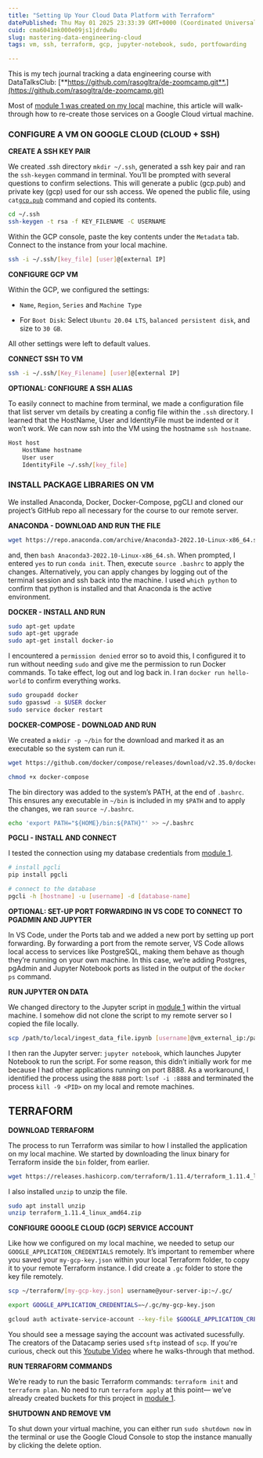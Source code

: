 ```yaml
---
title: "Setting Up Your Cloud Data Platform with Terraform"
datePublished: Thu May 01 2025 23:33:39 GMT+0000 (Coordinated Universal Time)
cuid: cma6041mk000e09js1jdrdw8u
slug: mastering-data-engineering-cloud
tags: vm, ssh, terraform, gcp, jupyter-notebook, sudo, portfowarding

---
```


This is my tech journal tracking a data engineering course with DataTalksClub: [**https://github.com/rasogltra/de-zoomcamp.git**.](https://github.com/rasogltra/de-zoomcamp.git)

Most of [module 1 was created on my local](https://github.com/rasogltra/de-zoomcamp.git) machine, this article will walk-through how to re-create those services on a Google Cloud virtual machine.

### **CONFIGURE A VM ON GOOGLE CLOUD (CLOUD + SSH)**

**CREATE A SSH KEY PAIR**

We created .ssh directory `mkdir ~/.ssh`, generated a ssh key pair and ran the `ssh-keygen` command in terminal. You’ll be prompted with several questions to confirm selections. This will generate a public (gcp.pub) and private key (gcp) used for our ssh access. We opened the public file, using `cat`[`gcp.pub`](http://gcp.pub) command and copied its contents.

```bash
cd ~/.ssh
ssh-keygen -t rsa -f KEY_FILENAME -C USERNAME
```

Within the GCP console, paste the key contents under the `Metadata` tab. Connect to the instance from your local machine.

```bash
ssh -i ~/.ssh/[key_file] [user]@[external IP]
```

**CONFIGURE GCP VM**

Within the GCP, we configured the settings:

* `Name`, `Region`, `Series` and `Machine Type`
    
* For `Boot Disk`: Select `Ubuntu 20.04 LTS`, `balanced persistent disk`, and size to `30 GB`.
    

All other settings were left to default values.

**CONNECT SSH TO VM**

```bash
ssh -i ~/.ssh/[Key_Filename] [user]@[external IP]
```

**OPTIONAL: CONFIGURE A SSH ALIAS**

To easily connect to machine from terminal, we made a configuration file that list server vm details by creating a config file within the `.ssh` directory. I learned that the HostName, User and IdentityFile must be indented or it won’t work. We can now ssh into the VM using the hostname `ssh hostname`.

```bash
Host host
    HostName hostname
    User user
    IdentityFile ~/.ssh/[key_file]
```

### **INSTALL PACKAGE LIBRARIES ON VM**

We installed Anaconda, Docker, Docker-Compose, pgCLI and cloned our project’s GitHub repo all necessary for the course to our remote server.

**ANACONDA - DOWNLOAD AND RUN THE FILE**

```bash
wget https://repo.anaconda.com/archive/Anaconda3-2022.10-Linux-x86_64.sh
```

and, then `bash Anaconda3-2022.10-Linux-x86_64.sh`. When prompted, I entered `yes` to run `conda init`. Then, execute `source .bashrc` to apply the changes. Alternatively, you can apply changes by logging out of the terminal session and ssh back into the machine. I used `which python` to confirm that python is installed and that Anaconda is the active environment.

**DOCKER - INSTALL AND RUN**

```bash
sudo apt-get update
sudo apt-get upgrade
sudo apt-get install docker-io
```

I encountered a `permission denied` error so to avoid this, I configured it to run without needing `sudo` and give me the permission to run Docker commands. To take effect, log out and log back in. I ran `docker run hello-world` to confirm everything works.

```bash
sudo groupadd docker
sudo gpasswd -a $USER docker
sudo service docker restart
```

**DOCKER-COMPOSE - DOWNLOAD AND RUN**

We created a `mkdir -p ~/bin` for the download and marked it as an executable so the system can run it.

```bash
wget https://github.com/docker/compose/releases/download/v2.35.0/docker-compose-linux-x86_64 -O docker-compose
```

```bash
chmod +x docker-compose
```

The bin directory was added to the system’s PATH, at the end of `.bashrc`. This ensures any executable in `~/bin` is included in my `$PATH` and to apply the changes, we ran `source ~/.bashrc`.

```bash
echo 'export PATH="${HOME}/bin:${PATH}"' >> ~/.bashrc
```

**PGCLI - INSTALL AND CONNECT**

I tested the connection using my database credentials from [module 1](https://hashnode.com/post/cma5uvq2u000208la0y8ybwok).

```bash
# install pgcli
pip install pgcli

# connect to the database
pgcli -h [hostname] -u [username] -d [database-name]
```

**OPTIONAL: SET-UP PORT FORWARDING IN VS CODE TO CONNECT TO PGADMIN AND JUPYTER**

In VS Code, under the Ports tab and we added a new port by setting up port forwarding. By forwarding a port from the remote server, VS Code allows local access to services like PostgreSQL, making them behave as though they’re running on your own machine. In this case, we’re adding Postgres, pgAdmin and Jupyter Notebook ports as listed in the output of the `docker ps` command.

**RUN JUPYTER ON DATA**

We changed directory to the Jupyter script in [module 1](https://hashnode.com/post/cma5uvq2u000208la0y8ybwok) within the virtual machine. I somehow did not clone the script to my remote server so I copied the file locally.

```bash
scp /path/to/local/ingest_data_file.ipynb [username]@vm_external_ip:/path/on/vm
```

I then ran the Jupyter server: `jupyter notebook`, which launches Jupyter Notebook to run the script. For some reason, this didn’t initially work for me because I had other applications running on port 8888. As a workaround, I identified the process using the `8888` port: `lsof -i :8888` and terminated the process `kill -9 <PID>` on my local and remote machines.

## **TERRAFORM**

**DOWNLOAD TERRAFORM**

The process to run Terraform was similar to how I installed the application on my local machine. We started by downloading the linux binary for Terraform inside the `bin` folder, from earlier.

```bash
wget https://releases.hashicorp.com/terraform/1.11.4/terraform_1.11.4_linux_amd64.zip
```

I also installed `unzip` to unzip the file.

```bash
sudo apt install unzip
unzip terraform_1.11.4_linux_amd64.zip
```

**CONFIGURE GOOGLE CLOUD (GCP) SERVICE ACCOUNT**

Like how we configured on my local machine, we needed to setup our `GOOGLE_APPLICATION_CREDENTIALS` remotely. It’s important to remember where you saved your `my-gcp-key.json` within your local Terraform folder, to copy it to your remote Terraform instance. I did create a `.gc` folder to store the key file remotely.

```bash
scp ~/terraform/[my-gcp-key.json] username@your-server-ip:~/.gc/
```

```bash
export GOOGLE_APPLICATION_CREDENTIALS=~/.gc/my-gcp-key.json
```

```bash
gcloud auth activate-service-account --key-file $GOOGLE_APPLICATION_CREDENTIALS
```

You should see a message saying the account was activated sucessfully. The creators of the Datacamp series used `sftp` instead of `scp`. If you're curious, check out this [Youtube Video](https://www.youtube.com/watch?v=ae-CV2KfoN0&list=PL3MmuxUbc_hJed7dXYoJw8DoCuVHhGEQb&index=14) where he walks-through that method.

**RUN TERRAFORM COMMANDS**

We’re ready to run the basic Terraform commands: `terraform init` and `terraform plan`. No need to run `terraform apply` at this point— we’ve already created buckets for this project in [module 1](https://hashnode.com/post/cma5uvq2u000208la0y8ybwok).

**SHUTDOWN AND REMOVE VM**

To shut down your virtual machine, you can either run `sudo shutdown now` in the terminal or use the Google Cloud Console to stop the instance manually by clicking the delete option.